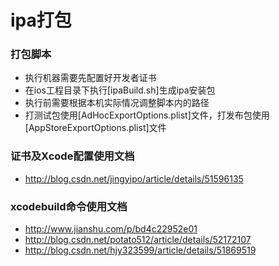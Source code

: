 # ipa打包 #

### 打包脚本 ###
- 执行机器需要先配置好开发者证书
- 在ios工程目录下执行[ipaBuild.sh]生成ipa安装包
- 执行前需要根据本机实际情况调整脚本内的路径
- 打测试包使用[AdHocExportOptions.plist]文件，打发布包使用[AppStoreExportOptions.plist]文件

### 证书及Xcode配置使用文档 ###
- http://blog.csdn.net/jingyipo/article/details/51596135

### xcodebuild命令使用文档 ###
- http://www.jianshu.com/p/bd4c22952e01
- http://blog.csdn.net/potato512/article/details/52172107
- http://blog.csdn.net/hjy323599/article/details/51869519
